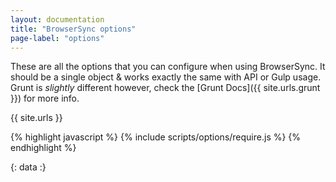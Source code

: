 ```yaml
---
layout: documentation
title: "BrowserSync options"
page-label: "options"
---
```


These are all the options that you can configure when using BrowserSync. It should be a single object &
works exactly the same with API or Gulp usage. Grunt is *slightly* different however, check the [Grunt Docs]({{ site.urls.grunt }})
for more info.

{{ site.urls }}

{% highlight javascript %}
{% include scripts/options/require.js %}
{% endhighlight %}

{: data :}